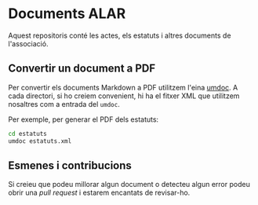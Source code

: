 # Documents ALAR
Aquest repositoris conté les actes, els estatuts i altres documents de l'associació.

## Convertir un document a PDF
Per convertir els documents Markdown a PDF utilitzem l'eina [umdoc](https://github.com/craflin/umdoc). A cada directori, si ho creiem convenient, hi ha el fitxer XML que utilitzem nosaltres com a entrada del `umdoc`.

Per exemple, per generar el PDF dels estatuts:
```bash
cd estatuts
umdoc estatuts.xml
```

## Esmenes i contribucions
Si creieu que podeu millorar algun document o detecteu algun error podeu obrir una *pull request* i estarem encantats de revisar-ho.

